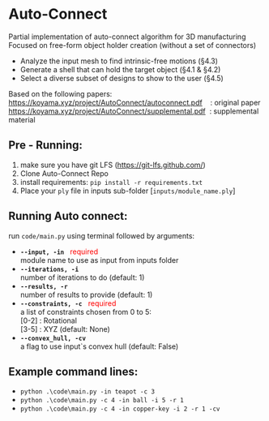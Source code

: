 # Auto-Connect
Partial implementation of auto-connect algorithm for 3D manufacturing  
Focused on free-form object holder creation (without a set of connectors)  
 * Analyze the input mesh to find intrinsic-free motions (§4.3)
 * Generate a shell that can hold the target object (§4.1 & §4.2)
 * Select a diverse subset of designs to show to the user (§4.5)  
  
Based on the following papers:  
https://koyama.xyz/project/AutoConnect/autoconnect.pdf &nbsp;&nbsp;&nbsp;: original paper  
https://koyama.xyz/project/AutoConnect/supplemental.pdf &nbsp;: supplemental material 



## Pre - Running:
1. make sure you have git LFS (https://git-lfs.github.com/)
2. Clone Auto-Connect Repo
3. install requirements: `pip install -r requirements.txt`
4. Place your `ply` file in inputs sub-folder [`inputs/module_name.ply`]



## Running Auto connect:
run `code/main.py` using terminal followed by arguments:  
* <b>`--input, -in`</b> &nbsp; <span style="color:red"> required </span>  
   module name to use as input from inputs folder 
* <b>`--iterations, -i`</b>  
   number of iterations to do (default: 1)
* <b>`--results, -r`</b>  
    number of results to provide (default: 1)
* <b>`--constraints, -c`</b> &nbsp; <span style="color:red"> required </span>   
    a list of constraints chosen from 0 to 5:  
    [0-2] : Rotational  
    [3-5] : XYZ (default: None)
* <b>`--convex_hull, -cv`</b>  
    a flag to use input`s convex hull (default: False)

## Example command lines:
* `python .\code\main.py -in teapot -c 3`
* `python .\code\main.py -c 4 -in ball -i 5 -r 1`
* `python .\code\main.py -c 4 -in copper-key -i 2 -r 1 -cv`
